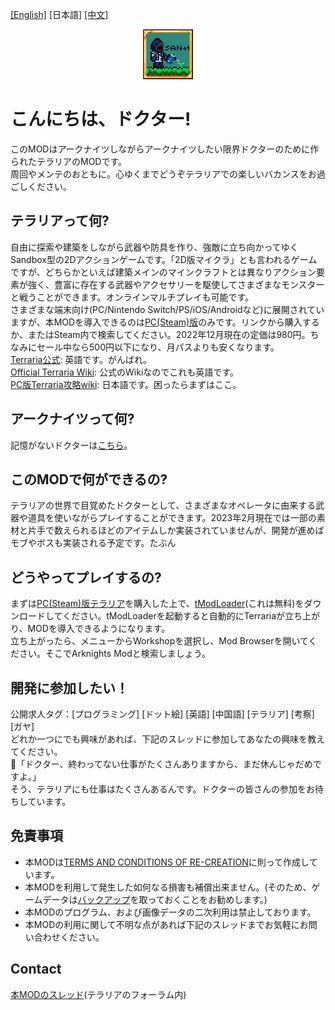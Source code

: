 [[English]](README.md) [日本語] [[中文]](README_ZH.md)

<p align="center" >
<img src="icon.png"/>
</p>

# こんにちは、ドクター!
このMODはアークナイツしながらアークナイツしたい限界ドクターのために作られたテラリアのMODです。<br>
周回やメンテのおともに。心ゆくまでどうぞテラリアでの楽しいバカンスをお過ごしください。

## テラリアって何?
自由に探索や建築をしながら武器や防具を作り、強敵に立ち向かってゆくSandbox型の2Dアクションゲームです。「2D版マイクラ」とも言われるゲームですが、どちらかといえば建築メインのマインクラフトとは異なりアクション要素が強く、豊富に存在する武器やアクセサリーを駆使してさまざまなモンスターと戦うことができます。オンラインマルチプレイも可能です。<br>
さまざまな端末向け(PC/Nintendo Switch/PS/iOS/Androidなど)に展開されていますが、本MODを導入できるのは[PC(Steam)版](https://store.steampowered.com/app/105600/)のみです。リンクから購入するか、またはSteam内で検索してください。2022年12月現在の定価は980円。ちなみにセール中なら500円以下になり、月パスよりも安くなります。<br>
[Terraria公式](https://www.terraria.org): 英語です。がんばれ。<br>
[Official Terraria Wiki](https://terraria.fandom.com/wiki/Terraria_Wiki): 公式のWikiなのでこれも英語です。<br>
[PC版Terraria攻略wiki](http://terraria.arcenserv.info/wiki/メインページ): 日本語です。困ったらまずはここ。

## アークナイツって何?
記憶がないドクターは[こちら](https://www.arknights.jp)。

## このMODで何ができるの?
テラリアの世界で目覚めたドクターとして、さまざまなオペレータに由来する武器や道具を使いながらプレイすることができます。2023年2月現在では一部の素材と片手で数えられるほどのアイテムしか実装されていませんが、開発が進めばモブやボスも実装される予定です。たぶん

## どうやってプレイするの?
まずは[PC(Steam)版テラリア](https://store.steampowered.com/app/105600/)を購入した上で、[tModLoader](https://store.steampowered.com/app/1281930/tModLoader/)(これは無料)をダウンロードしてください。tModLoaderを起動すると自動的にTerrariaが立ち上がり、MODを導入できるようになります。<br>
立ち上がったら、メニューからWorkshopを選択し、Mod Browserを開いてください。そこでArknights Modと検索しましょう。<!-- もしくは、Terrariaのフォーラム(link)から直接ダウンロードし、Windowsの場合は`%userprofile%/Documents/My Games/Terraria/ModLoader/Mods/`に、Macの場合は`~/Library/Application support/Terraria/tModLoader/Mods`にファイルを配置してください。-->

## 開発に参加したい！
公開求人タグ：[プログラミング] [ドット絵] [英語] [中国語] [テラリア] [考察] [ガヤ]<br>
どれか一つにでも興味があれば、下記のスレッドに参加してあなたの興味を教えてください。<!--自信がなくても大丈夫。できる限りサポートします。ROM専も歓迎なので、Discordへ様子を見にきてください。--><br>
🐰「ドクター、終わってない仕事がたくさんありますから、まだ休んじゃだめですよ。」<br>
そう、テラリアにも仕事はたくさんあるんです。ドクターの皆さんの参加をお待ちしています。

## 免責事項
- 本MODは[TERMS AND CONDITIONS OF RE-CREATION](https://www.arknights.global/fankit/guidelines)に則って作成しています。
- 本MODを利用して発生した如何なる損害も補償出来ません。(そのため、ゲームデータは[バックアップ](https://github.com/tModLoader/tModLoader/wiki/Basic-tModLoader-Usage-Guide#world-and-player-backups)を取っておくことをお勧めします。)
- 本MODのプログラム、および画像データの二次利用は禁止しております。
- 本MODの利用に関して不明な点があれば下記のスレッドまでお気軽にお問い合わせください。

## Contact
[本MODのスレッド](https://forums.terraria.org/index.php?threads/arknights-mod.117651/)(テラリアのフォーラム内)
